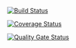 [![Build Status](https://app.travis-ci.com/valeryami/lady3.svg?branch=main)](https://app.travis-ci.com/valeryami/lady3)

[![Coverage Status](https://coveralls.io/repos/github/valeryami/lady3/badge.svg?branch=main)](https://coveralls.io/github/valeryami/lady3?branch=main)

[![Quality Gate Status](https://sonarcloud.io/api/project_badges/measure?project=lady3&metric=alert_status)](https://sonarcloud.io/summary/new_code?id=lady3)

